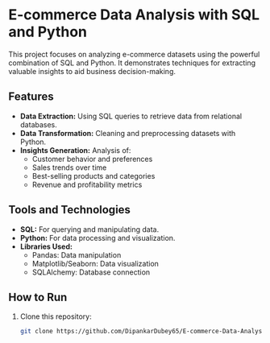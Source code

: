 # E-commerce Data Analysis with SQL and Python

This project focuses on analyzing e-commerce datasets using the powerful combination of SQL and Python. It demonstrates techniques for extracting valuable insights to aid business decision-making.

## Features
- **Data Extraction:** Using SQL queries to retrieve data from relational databases.
- **Data Transformation:** Cleaning and preprocessing datasets with Python.
- **Insights Generation:** Analysis of:
  - Customer behavior and preferences
  - Sales trends over time
  - Best-selling products and categories
  - Revenue and profitability metrics

## Tools and Technologies
- **SQL:** For querying and manipulating data.  
- **Python:** For data processing and visualization.  
- **Libraries Used:**  
  - Pandas: Data manipulation  
  - Matplotlib/Seaborn: Data visualization  
  - SQLAlchemy: Database connection  

## How to Run
1. Clone this repository:  
   ```bash
   git clone https://github.com/DipankarDubey65/E-commerce-Data-Analysis.git

